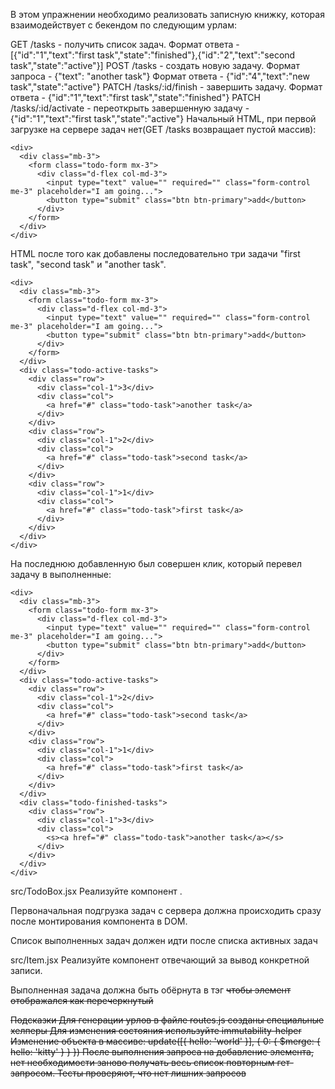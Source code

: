 В этом упражнении необходимо реализовать записную книжку, которая взаимодействует с бекендом по следующим урлам:

GET /tasks - получить список задач.
Формат ответа - [{"id":"1","text":"first task","state":"finished"},{"id":"2","text":"second task","state":"active"}]
POST /tasks - создать новую задачу.
Формат запроса - {"text": "another task"}
Формат ответа - {"id":"4","text":"new task","state":"active"}
PATCH /tasks/:id/finish - завершить задачу.
Формат ответа - {"id":"1","text":"first task","state":"finished"}
PATCH /tasks/:id/activate - переоткрыть завершенную задачу - {"id":"1","text":"first task","state":"active"}
Начальный HTML, при первой загрузке на сервере задач нет(GET /tasks возвращает пустой массив):
```
<div>
  <div class="mb-3">
    <form class="todo-form mx-3">
      <div class="d-flex col-md-3">
        <input type="text" value="" required="" class="form-control me-3" placeholder="I am going...">
        <button type="submit" class="btn btn-primary">add</button>
      </div>
    </form>
  </div>
</div>
```
HTML после того как добавлены последовательно три задачи "first task", "second task" и "another task".
```
<div>
  <div class="mb-3">
    <form class="todo-form mx-3">
      <div class="d-flex col-md-3">
        <input type="text" value="" required="" class="form-control me-3" placeholder="I am going...">
        <button type="submit" class="btn btn-primary">add</button>
      </div>
    </form>
  </div>
  <div class="todo-active-tasks">
    <div class="row">
      <div class="col-1">3</div>
      <div class="col">
        <a href="#" class="todo-task">another task</a>
      </div>
    </div>
    <div class="row">
      <div class="col-1">2</div>
      <div class="col">
        <a href="#" class="todo-task">second task</a>
      </div>
    </div>
    <div class="row">
      <div class="col-1">1</div>
      <div class="col">
        <a href="#" class="todo-task">first task</a>
      </div>
    </div>
  </div>
</div>
```
На последнюю добавленную был совершен клик, который перевел задачу в выполненные:
```
<div>
  <div class="mb-3">
    <form class="todo-form mx-3">
      <div class="d-flex col-md-3">
        <input type="text" value="" required="" class="form-control me-3" placeholder="I am going...">
        <button type="submit" class="btn btn-primary">add</button>
      </div>
    </form>
  </div>
  <div class="todo-active-tasks">
    <div class="row">
      <div class="col-1">2</div>
      <div class="col">
        <a href="#" class="todo-task">second task</a>
      </div>
    </div>
    <div class="row">
      <div class="col-1">1</div>
      <div class="col">
        <a href="#" class="todo-task">first task</a>
      </div>
    </div>
  </div>
  <div class="todo-finished-tasks">
    <div class="row">
      <div class="col-1">3</div>
      <div class="col">
        <s><a href="#" class="todo-task">another task</a></s>
      </div>
    </div>
  </div>
</div>
```
src/TodoBox.jsx
Реализуйте компонент <TodoBox>.

Первоначальная подгрузка задач с сервера должна происходить сразу после монтирования компонента в DOM.

Список выполненных задач должен идти после списка активных задач

src/Item.jsx
Реализуйте компонент <Item> отвечающий за вывод конкретной записи.

Выполненная задача должна быть обёрнута в тэг <s> чтобы элемент отображался как перечеркнутый

Подсказки
Для генерации урлов в файле routes.js созданы специальные хелперы
Для изменения состояния используйте immutability-helper
Изменение объекта в массиве: update([{ hello: 'world' }], { 0: { $merge: { hello: 'kitty' } } })
После выполнения запроса на добавление элемента, нет необходимости заново получать весь список повторным гет-запросом. Тесты проверяют, что нет лишних запросов
